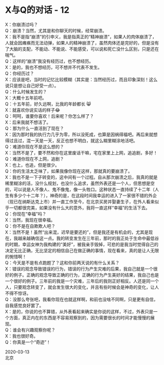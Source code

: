 # X与Q的对话 - 12
X：你崩溃过吗？  
Q：崩溃？当然，尤其是和你聊天的时候，经常崩溃。  
X：我不是指“崩溃”的引申义，我是指真正的“精神崩溃”，如果人的肉体崩溃了，人就会因瘫痪而无法动弹，如果人的精神崩溃了，虽然肉体还是完好的，但是没有了大脑的支配，不能动、不能说、不能感受，可以说和死亡没什么区别，只是还在喘气。  
Q：这样的“崩溃”我没有经历过，也不想经历。  
X：是的，我也不想经历，可不想并不代表不发生。  
Q：你经历过？  
X：应该是吧，当时的记忆比较模糊（其实是：当然经历过，而且印象深刻！这么说只是想让自己好受一点）。  
Q：什么时候发生的？  
X：大概十五年前吧。  
Q：十五年前，好久远啊，比我的年龄都长 😸  
X：就喜欢你说实话的样子😂  
Q：呵呵，谁要你喜欢！后来呢？你怎么样了？  
X：后来我就不想活了。  
Q：那为什么一直活到了现在？  
X：因为那时我的执行力几乎为零，所以没死成，也算是因祸得福吧。再后来就想得过且过，混一天是一天，反正也想不明白，就这么糊里糊涂地活吧。  
Q：难道你现在不是这么想的？  
X：当然不是了，要不然和你在这里废话干嘛，宅在家里上上网，追追剧，多好！  
Q：难道你现在不上网，追剧？  
X：也上，也追，但是很少。  
Q：你的生活太乏味了，如果我像你现在这样，那就真的要崩溃了。  
X：我也不是一下子转变的，这中间有一个过程。自从那次崩溃之后，我真的就是稀里糊涂的活，没什么规划，也没什么追求，虽然外表还是一个人，但思想是空的，可以说是人不像人、鬼不像鬼，像一头牲口。这种状态一直持续了十二年（人生有多少个十二年？），神奇的是，在这段时间我幸运的进入了一家很不错的外企（现已在纳斯达克上市）并一直工作至今，在北京买房并娶妻生子，在外人看来似乎一切都很完美，如果没有什么大的意外，我将一直这样“幸福”的生活下去。  
Q：你现在“幸福”吗？  
X：当然，我现在很幸福。  
Q：你不是在自欺欺人吧？  
X：当然不是！虽然“出来混，迟早是要还的”，但是我还是有机会的，尤其是现在，我越来越确信这一点。我的转变发生在三年前，那时的我正处于生命中最低谷的时期，幸运女神为我构建的“美好”，被我亲手毁掉，可悲的是我当时觉得自己的决定无比正确，无比坚定的相信自己在做正确的事情，现在看来，真的是让人无限的惋惜啊！  
Q：今天是不是有点跑题了？这和你前两天说的有什么关系？  
X：错误的观念导致错误的行为，错误的行为产生灾难的后果，我自己就是一个很好的例子。正确的观念导致正确的行为，正确的行为产生美好的结果，我自己也是一个很好的例子。三年前的我是一个灾难，三年后的我则正好相反。人还是同一个人，只要观念转变了，就会发生很大的变化，并且有些时候会是神奇的变化，让人不得不惊讶。  
Q：没那么夸张吧，我看你现在也就这样啊，和前也没啥不同啊，只是更有自信，自我感觉良好罢了。  
X：是的，你说的也不算错，从外表看起来确实是你说的这样，不过，外表只是一个方面，真正内在的东西是不容易观察到的，因为需要很长的时间才能慢慢的展现。  
Q：谁会有兴趣观察你呢？  
X：我也很好奇。  
Q：你真是一个“奇迹”！  

2020-03-13  
北京

